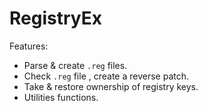 # RegistryEx

Features:

* Parse & create `.reg` files.
* Check `.reg` file , create a reverse patch.
* Take & restore ownership of registry keys.
* Utilities functions.
